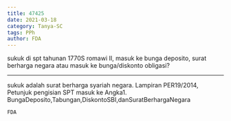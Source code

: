 ```yaml
---
title: 47425
date: 2021-03-18
category: Tanya-SC
tags: PPh
author: FDA
---
```


sukuk di spt tahunan 1770S romawi II, masuk ke bunga deposito, surat berharga negara atau masuk ke bunga/diskonto obligasi?

---

sukuk adalah surat berharga syariah negara. Lampiran PER19/2014, Petunjuk pengisian SPT masuk ke Angka1. BungaDeposito,Tabungan,DiskontoSBI,danSuratBerhargaNegara

`FDA`
